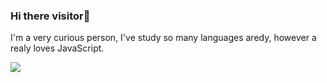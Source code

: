 ### Hi there visitor👋
I'm a very curious person, I've study so many languages aredy, however a realy loves JavaScript.

![](https://komarev.com/ghpvc/?username=rafaelcitario&color=orange&label=%20%20%20%20VISITAS+EM+MEU+PERFIL%20%20%20%20)
<!--
**rafaelcitario/rafaelcitario** is a ✨ _special_ ✨ repository because its `README.md` (this file) appears on your GitHub profile.

Here are some ideas to get you started:

- 🔭 I’m currently working on ...
- 🌱 I’m currently learning ...
- 👯 I’m looking to collaborate on ...
- 🤔 I’m looking for help with ...
- 💬 Ask me about ...
- 📫 How to reach me: ...
- 😄 Pronouns: ...
- ⚡ Fun fact: ...
-->
